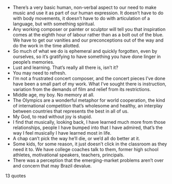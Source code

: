  - There’s a very basic human, non-verbal aspect to our need to make music and use it as part of our human expression. It doesn’t have to do with body movements, it doesn’t have to do with articulation of a language, but with something spiritual.
 - Any working composer or painter or sculptor will tell you that inspiration comes at the eighth hour of labour rather than as a bolt out of the blue. We have to get our vanities and our preconceptions out of the way and do the work in the time allotted.
 - So much of what we do is ephemeral and quickly forgotten, even by ourselves, so it’s gratifying to have something you have done linger in people’s memories.
 - Lust and learning. That’s really all there is, isn’t it?
 - You may need to refresh.
 - I’m not a frustrated concert composer, and the concert pieces I’ve done have been a small part of my work. What I’ve sought there is instruction, variation from the demands of film and relief from its restrictions.
 - Middle age, my boy. No memory at all.
 - The Olympics are a wonderful metaphor for world cooperation, the kind of international competition that’s wholesome and healthy, an interplay between countries that represents the best in all of us.
 - My God, to read without joy is stupid.
 - I find that musically, looking back, I have learned much more from those relationships, people I have bumped into that I have admired, that’s the way I feel musically I have learned most in life.
 - A chap can’t pick the way he’ll die, or we’d all do better at it.
 - Some kids, for some reason, it just doesn’t click in the classroom as they need it to. We have college coaches talk to them, former high school athletes, motivational speakers, teachers, principals.
 - There was a perception that the emerging-market problems aren’t over and concern that may Brazil devalue.

13 quotes
